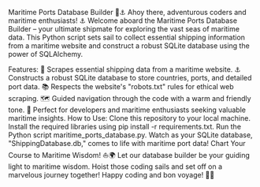 Maritime Ports Database Builder 🌊⚓️
Ahoy there, adventurous coders and maritime enthusiasts! ⚓️ Welcome aboard the Maritime Ports Database Builder – your ultimate shipmate for exploring the vast seas of maritime data. This Python script sets sail to collect essential shipping information from a maritime website and construct a robust SQLite database using the power of SQLAlchemy.

Features:
🌊 Scrapes essential shipping data from a maritime website.
⚓️ Constructs a robust SQLite database to store countries, ports, and detailed port data.
📚 Respects the website's "robots.txt" rules for ethical web scraping.
🗺️ Guided navigation through the code with a warm and friendly tone.
🌟 Perfect for developers and maritime enthusiasts seeking valuable maritime insights.
How to Use:
Clone this repository to your local machine.
Install the required libraries using pip install -r requirements.txt.
Run the Python script maritime_ports_database.py.
Watch as your SQLite database, "ShippingDatabase.db," comes to life with maritime port data!
Chart Your Course to Maritime Wisdom! ⛵️🌍
Let our database builder be your guiding light to maritime wisdom. Hoist those coding sails and set off on a marvelous journey together! Happy coding and bon voyage! 🚢🌊
